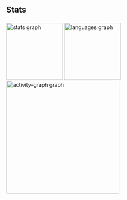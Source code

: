 <h2 align="left">Stats</h2>

###

<div align="left">
  <img src="https://github-readme-stats.vercel.app/api?username=Gabri8807&hide_title=false&hide_rank=false&show_icons=true&include_all_commits=true&count_private=true&disable_animations=false&theme=dracula&locale=en&hide_border=false&order=1" height="150" alt="stats graph"  />
  <img src="https://github-readme-stats.vercel.app/api/top-langs?username=Gabri8807&locale=en&hide_title=true&layout=compact&card_width=320&langs_count=1&theme=ocean_dark&hide_border=true&order=2" height="150" alt="languages graph"  />
  <img src="https://github-readme-activity-graph.vercel.app/graph?username=Gabri8807&radius=16&theme=material&area=true&order=5" height="300" alt="activity-graph graph"  />
</div>

###
